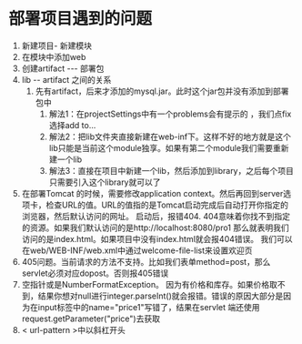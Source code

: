 # 部署项目遇到的问题

1. 新建项目- 新建模块
2. 在模块中添加web
3. 创建artifact --- 部署包
4. lib -- artifact 之间的关系
   1. 先有artifact，后来才添加的mysql.jar。此时这个jar包并没有添加到部署包中
      1. 解法1：在projectSettings中有一个problems会有提示的 ，我们点fix选择add to...
      2. 解法2：把lib文件夹直接新建在web-inf下。这样不好的地方就是这个lib只能是当前这个module独享。如果有第二个module我们需要重新建一个lib
      3. 解法3：直接在项目中新建一个lib，然后添加到library，之后每个项目只需要引入这个library就可以了
5. 在部署Tomcat 的时候，需要修改application context。然后再回到server选项卡，检查URL的值。URL的值指的是Tomcat启动完成后自动打开你指定的浏览器，然后默认访问的网址。 启动后，报错404.  404意味着你找不到指定的资源。如果我们默认访问的是http://localhost:8080/pro1 那么就表明我们访问的是index.html。如果项目中没有index.html就会报404错误。 我们可以在web/WEB-INF/web.xml中通过welcome-file-list来设置欢迎页
6. 405问题。当前请求的方法不支持。比如我们表单method=post，那么servlet必须对应dopost。否则报405错误
7. 空指针或是NumberFormatException。 因为有价格和库存。如果价格取不到，结果你想对null进行integer.parseInt()就会报错。错误的原因大部分是因为在input标签中的name="price1"写错了，结果在servlet 端还使用request.getParameter("price")去获取
8. < url-pattern >中以斜杠开头







































































